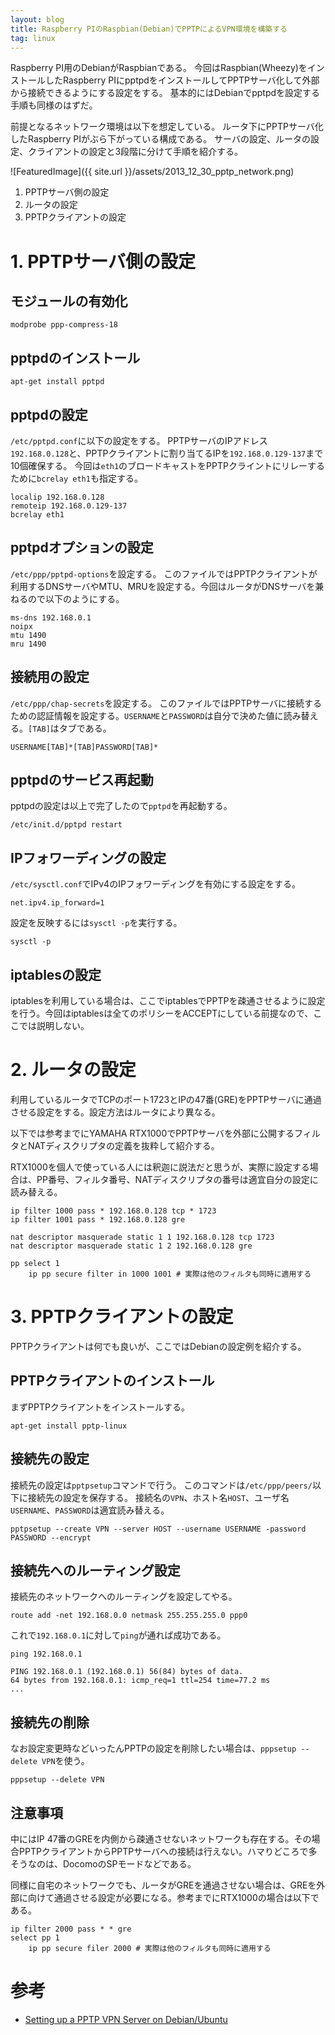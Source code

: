 ```yaml
---
layout: blog
title: Raspberry PIのRaspbian(Debian)でPPTPによるVPN環境を構築する
tag: linux
---
```




Raspberry PI用のDebianがRaspbianである。
今回はRaspbian(Wheezy)をインストールしたRaspberry PIにpptpdをインストールしてPPTPサーバ化して外部から接続できるようにする設定をする。
基本的にはDebianでpptpdを設定する手順も同様のはずだ。

前提となるネットワーク環境は以下を想定している。
ルータ下にPPTPサーバ化したRaspberry PIがぶら下がっている構成である。
サーバの設定、ルータの設定、クライアントの設定と3段階に分けて手順を紹介する。

![FeaturedImage]({{ site.url }}/assets/2013_12_30_pptp_network.png)

1. PPTPサーバ側の設定
2. ルータの設定
3. PPTPクライアントの設定

# 1. PPTPサーバ側の設定

## モジュールの有効化

~~~~
modprobe ppp-compress-18
~~~~

## pptpdのインストール

~~~~
apt-get install pptpd
~~~~

## pptpdの設定

`/etc/pptpd.conf`に以下の設定をする。
PPTPサーバのIPアドレス`192.168.0.128`と、PPTPクライアントに割り当てるIPを`192.168.0.129-137`まで10個確保する。
今回は`eth1`のブロードキャストをPPTPクライントにリレーするために`bcrelay eth1`も指定する。

~~~~
localip 192.168.0.128
remoteip 192.168.0.129-137
bcrelay eth1
~~~~

## pptpdオプションの設定

`/etc/ppp/pptpd-options`を設定する。
このファイルではPPTPクライアントが利用するDNSサーバやMTU、MRUを設定する。今回はルータがDNSサーバを兼ねるので以下のようにする。

~~~
ms-dns 192.168.0.1
noipx
mtu 1490
mru 1490
~~~

## 接続用の設定

`/etc/ppp/chap-secrets`を設定する。
このファイルではPPTPサーバに接続するための認証情報を設定する。`USERNAME`と`PASSWORD`は自分で決めた値に読み替える。`[TAB]`はタブである。

~~~~
USERNAME[TAB]*[TAB]PASSWORD[TAB]*
~~~~

## pptpdのサービス再起動

pptpdの設定は以上で完了したので`pptpd`を再起動する。

~~~~
/etc/init.d/pptpd restart
~~~~

## IPフォワーディングの設定

`/etc/sysctl.conf`でIPv4のIPフォワーディングを有効にする設定をする。

~~~~
net.ipv4.ip_forward=1
~~~~

設定を反映するには`sysctl -p`を実行する。

~~~~
sysctl -p
~~~~

## iptablesの設定

iptablesを利用している場合は、ここでiptablesでPPTPを疎通させるように設定を行う。今回はiptablesは全てのポリシーをACCEPTにしている前提なので、ここでは説明しない。

# 2. ルータの設定

利用しているルータでTCPのポート1723とIPの47番(GRE)をPPTPサーバに通過させる設定をする。設定方法はルータにより異なる。

以下では参考までにYAMAHA RTX1000でPPTPサーバを外部に公開するフィルタとNATディスクリプタの定義を抜粋して紹介する。

RTX1000を個人で使っている人には釈迦に説法だと思うが、実際に設定する場合は、PP番号、フィルタ番号、NATディスクリプタの番号は適宜自分の設定に読み替える。

~~~~
ip filter 1000 pass * 192.168.0.128 tcp * 1723
ip filter 1001 pass * 192.168.0.128 gre

nat descriptor masquerade static 1 1 192.168.0.128 tcp 1723
nat descriptor masquerade static 1 2 192.168.0.128 gre

pp select 1
	ip pp secure filter in 1000 1001 # 実際は他のフィルタも同時に適用する
~~~~

# 3. PPTPクライアントの設定

PPTPクライアントは何でも良いが、ここではDebianの設定例を紹介する。

## PPTPクライアントのインストール

まずPPTPクライアントをインストールする。

~~~~
apt-get install pptp-linux
~~~~

## 接続先の設定

接続先の設定は`pptpsetup`コマンドで行う。
このコマンドは`/etc/ppp/peers/`以下に接続先の設定を保存する。
接続名の`VPN`、ホスト名`HOST`、ユーザ名`USERNAME`、`PASSWORD`は適宜読み替える。

~~~~
pptpsetup --create VPN --server HOST --username USERNAME -password PASSWORD --encrypt
~~~~

## 接続先へのルーティング設定

接続先のネットワークへのルーティングを設定してやる。

~~~~
route add -net 192.168.0.0 netmask 255.255.255.0 ppp0
~~~~

これで`192.168.0.1`に対して`ping`が通れば成功である。

~~~~
ping 192.168.0.1
~~~~

~~~~
PING 192.168.0.1 (192.168.0.1) 56(84) bytes of data.
64 bytes from 192.168.0.1: icmp_req=1 ttl=254 time=77.2 ms
...
~~~~

## 接続先の削除

なお設定変更時などいったんPPTPの設定を削除したい場合は、`pppsetup --delete VPN`を使う。

~~~~
pppsetup --delete VPN
~~~~

## 注意事項

中にはIP 47番のGREを内側から疎通させないネットワークも存在する。その場合PPTPクライアントからPPTPサーバへの接続は行えない。ハマりどころで多そうなのは、DocomoのSPモードなどである。

同様に自宅のネットワークでも、ルータがGREを通過させない場合は、GREを外部に向けて通過させる設定が必要になる。参考までにRTX1000の場合は以下である。

~~~~
ip filter 2000 pass * * gre
select pp 1
	ip pp secure filer 2000 # 実際は他のフィルタも同時に適用する
~~~~

# 参考

- [Setting up a PPTP VPN Server on Debian/Ubuntu](http://jesin.tk/setup-pptp-vpn-server-debian-ubuntu/)
